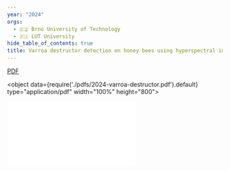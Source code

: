 ```yaml
---
year: "2024"
orgs:
  - 🇨🇿 Brno University of Technology
  - 🇫🇮 LUT University
hide_table_of_contents: true
title: Varroa destructor detection on honey bees using hyperspectral imagery
---
```


[PDF](pdfs/2024-varroa-destructor.pdf)

<object data={require('./pdfs/2024-varroa-destructor.pdf').default} type="application/pdf" width="100%" height="800"></object>

![](pdfs/2024-varroa-destructor.pdf)
